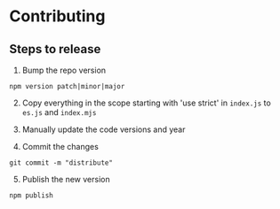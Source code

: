# Contributing

## Steps to release

1. Bump the repo version

```
npm version patch|minor|major
```

2. Copy everything in the scope starting with 'use strict' in `index.js` to `es.js` and `index.mjs`

3. Manually update the code versions and year

4. Commit the changes

```
git commit -m "distribute"
```

5. Publish the new version
```
npm publish
```
